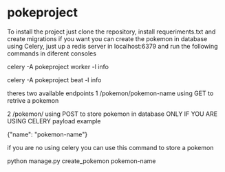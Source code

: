 # pokeproject


To install the project just clone the repository, install requeriments.txt and create migrations
if you want you can create the pokemon in database using Celery, just up a redis server in localhost:6379 and run the following commands in diferent consoles

celery -A pokeproject worker -l info

celery -A pokeproject beat -l info


theres two available endpoints 
1 /pokemon/pokemon-name using GET to retrive a pokemon

2 /pokemon/ using POST to store pokemon in database ONLY IF YOU ARE USING CELERY
payload example


{"name": "pokemon-name"}

if you are no using celery you can use this command to store a pokemon 

python manage.py create_pokemon pokemon-name

